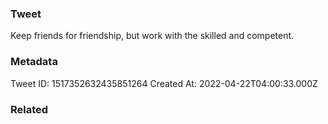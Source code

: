 ### Tweet
Keep friends for friendship, but work with the skilled and competent.

### Metadata
Tweet ID: 1517352632435851264
Created At: 2022-04-22T04:00:33.000Z

### Related

